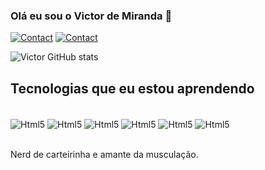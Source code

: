 
### Olá eu sou o Victor de Miranda 🤠


[![Contact](https://img.shields.io/badge/Instagram-E4405F?style=for-the-badge&logo=instagram&logoColor=white)](https://www.instagram.com/_.v1ctor._ms/)
[![Contact](https://img.shields.io/badge/GitHub-100000?style=for-the-badge&logo=github&logoColor=white)](https://github.com/VictorMirandaS)

![Victor GitHub stats](https://github-readme-stats.vercel.app/api?username=VictorMirandaS&show_icons=true&theme=radical)

## Tecnologias que eu estou aprendendo 

<div style="display: inline_block"><br/>
<img align="center" alt="Html5" src="https://img.shields.io/badge/HTML5-E34F26?style=for-the-badge&logo=html5&logoColor=white" />
<img align="center" alt="Html5" src="https://img.shields.io/badge/CSS3-1572B6?style=for-the-badge&logo=css3&logoColor=white" />
<img align="center" alt="Html5" src="https://img.shields.io/badge/JavaScript-F7DF1E?style=for-the-badge&logo=javascript&logoColor=black" />
<img align="center" alt="Html5" src="https://img.shields.io/badge/Sass-CC6699?style=for-the-badge&logo=sass&logoColor=white" />
<img align="center" alt="Html5" src="https://img.shields.io/badge/Bootstrap-563D7C?style=for-the-badge&logo=bootstrap&logoColor=white" />
<img align="center" alt="Html5" src="https://img.shields.io/badge/jQuery-0769AD?style=for-the-badge&logo=jquery&logoColor=white" />

</div><br/>

Nerd de carteirinha e amante da musculação.

